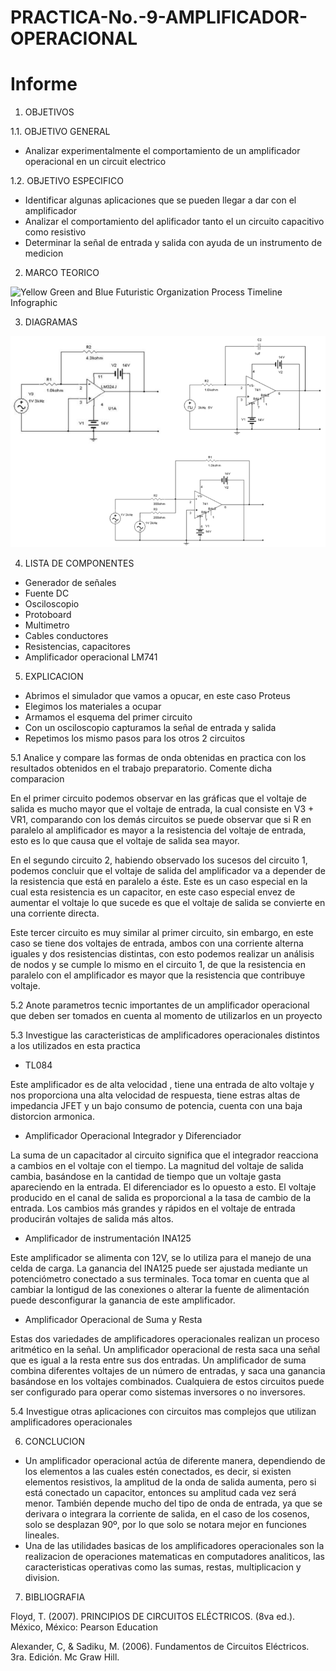 # PRACTICA-No.-9-AMPLIFICADOR-OPERACIONAL
# Informe 

1. OBJETIVOS 

1.1. OBJETIVO GENERAL

- Analizar experimentalmente el comportamiento de un amplificador operacional en un circuit electrico

 1.2. OBJETIVO ESPECIFICO

- Identificar algunas aplicaciones que se pueden llegar a dar con el amplificador
- Analizar el comportamiento del aplificador tanto el un circuito capacitivo como resistivo
- Determinar la señal de entrada y salida con ayuda de un instrumento de medicion 

2. MARCO TEORICO

![Yellow Green and Blue Futuristic Organization Process Timeline Infographic](https://user-images.githubusercontent.com/76446982/113249810-fb09e480-9284-11eb-8a7f-6ef0427705ca.png)


3. DIAGRAMAS

![.](IMG/AO.png)

4. LISTA DE COMPONENTES

- Generador de señales
- Fuente DC
- Osciloscopio
- Protoboard
- Multimetro
- Cables conductores
- Resistencias, capacitores
- Amplificador operacional LM741

5. EXPLICACION 

- Abrimos el simulador que vamos a opucar, en este caso Proteus
- Elegimos los materiales a ocupar
- Armamos el esquema del primer circuito
- Con un osciloscopio capturamos la señal de entrada y salida 
- Repetimos los mismo pasos para los otros 2 circuitos 

5.1 Analice y compare las formas de onda obtenidas en practica con los resultados obtenidos en el trabajo preparatorio. Comente dicha comparacion 

En el primer circuito podemos observar en las gráficas que el voltaje de salida es mucho mayor que el voltaje de entrada, la cual consiste en V3 + VR1, comparando con los demás circuitos se puede observar que si R en paralelo al amplificador es mayor a la resistencia del voltaje de entrada, esto es lo que causa que el voltaje de salida sea mayor.

En el segundo circuito 2, habiendo observado los sucesos del circuito 1, podemos concluir que el voltaje de salida del amplificador va a depender de la resistencia que está en paralelo a éste. Este es un caso especial en la cual esta resistencia es un capacitor, en este caso especial envez de aumentar el voltaje lo que sucede es que el voltaje de salida se convierte en una corriente directa.

Este tercer circuito es muy similar al primer circuito, sin embargo, en este caso se tiene dos voltajes de entrada, ambos con una corriente alterna iguales y dos resistencias distintas, con esto podemos realizar un análisis de nodos y se cumple lo mismo en el circuito 1, de que la resistencia en paralelo con el amplificador es mayor que la resistencia que contribuye voltaje.

5.2 Anote parametros tecnic importantes  de un amplificador operacional que deben ser tomados en cuenta al momento de utilizarlos en un proyecto



5.3 Investigue las caracteristicas de amplificadores operacionales distintos a los utilizados en esta practica 

- TL084

Este amplificador es de alta velocidad , tiene una entrada de alto voltaje y nos proporciona una alta velocidad de respuesta, tiene estras altas de impedancia JFET y un bajo consumo de potencia, cuenta con una baja distorcion armonica.

- Amplificador Operacional Integrador y Diferenciador

La suma de un capacitador al circuito significa que el integrador reacciona a cambios en el voltaje con el tiempo. La magnitud del voltaje de salida cambia, basándose en la cantidad de tiempo que un voltaje gasta apareciendo en la entrada. El diferenciador es lo opuesto a esto. El voltaje producido en el canal de salida es proporcional a la tasa de cambio de la entrada. Los cambios más grandes y rápidos en el voltaje de entrada producirán voltajes de salida más altos.

- Amplificador de instrumentación INA125

Este amplificador se alimenta con 12V, se lo utiliza para el manejo de una celda de carga. La ganancia del INA125 puede ser ajustada mediante un potenciómetro conectado a sus terminales. Toca tomar en cuenta que al cambiar la lontigud de las conexiones o alterar la fuente de alimentación puede desconfigurar la ganancia de este amplificador.

- Amplificador Operacional de Suma y Resta

Estas dos variedades de amplificadores operacionales realizan un proceso aritmético en la señal. Un amplificador operacional de resta saca una señal que es igual a la resta entre sus dos entradas. Un amplificador de suma combina diferentes voltajes de un número de entradas, y saca una ganancia basándose en los voltajes combinados. Cualquiera de estos circuitos puede ser configurado para operar como sistemas inversores o no inversores.

5.4 Investigue otras aplicaciones con circuitos mas complejos que utilizan amplificadores operacionales 



6. CONCLUCION

- Un amplificador operacional actúa de diferente manera, dependiendo de los elementos a las cuales estén conectados, es decir, si existen elementos resistivos, la amplitud de la onda de salida aumenta, pero si está conectado un capacitor, entonces su amplitud cada vez será menor. También depende mucho del tipo de onda de entrada, ya que se derivara o integrara la corriente de salida, en el caso de los cosenos, solo se desplazan 90º, por lo que solo se notara mejor en funciones lineales.
- Una de las utilidades basicas de los amplificadores operacionales son la realizacion de operaciones matematicas en computadores analiticos, las caracteristicas operativas como las sumas, restas, multiplicacion y division.

7. BIBLIOGRAFIA

 Floyd, T. (2007). PRINCIPIOS DE CIRCUITOS ELÉCTRICOS. (8va ed.). México, México: Pearson Education
 
 Alexander, C, & Sadiku, M. (2006). Fundamentos de Circuitos Eléctricos. 3ra. Edición. Mc Graw Hill.
